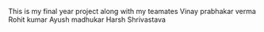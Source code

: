 This is my final year project along with my teamates
Vinay prabhakar verma
Rohit kumar
Ayush madhukar
Harsh Shrivastava